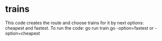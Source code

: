 # trains
This code creates the route and choose trains for it by next options: cheapest and fastest.
To run the code: go run train.go -option=fastest or -option=cheapest
